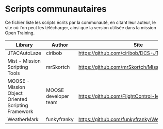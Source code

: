 # Scripts communautaires

Ce fichier liste les scripts écrits par la communauté, en citant leur auteur, le site où l'on peut les télécharger, ainsi que la version utilisée dans la mission Open Training.

|Library                                             |Author              |Site                                               |Version |
|----------------------------------------------------|--------------------|---------------------------------------------------|--------|
|JTACAutoLaze                                        | ciribob            |https://github.com/ciribob/DCS-JTACAutoLaze        |master  |
|Mist - Mission Scripting Tools                      |mrSkortch           |https://github.com/mrSkortch/MissionScriptingTools |4.3.74  |
|MOOSE - Mission Object Oriented Scripting Framework |MOOSE developer team|https://github.com/FlightControl-Master/MOOSE      |3.3.22  |
|WeatherMark                                         |funkyfranky         |https://github.com/funkyfranky/WeatherMark         |1.0     |
